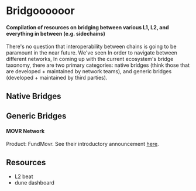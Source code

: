 # Bridgoooooor
#### Compilation of resources on bridging between various L1, L2, and everything in between (e.g. sidechains)

There's no question that interoperability between chains is going to be paramount in the near future. We've seen In order to navigate between different networks,  In coming up with the current ecosystem's bridge taxonomy, there are two primary categories: native bridges (think those that are developed + maintained by network teams), and generic bridges (developed + maintained by third parties).

## Native Bridges

## Generic Bridges
#### MOVR Network
Product: FundMovr. See their introductory announcement [here](https://medium.com/movr-network/introducing-fundmovr-seamless-cross-chain-bridging-afc5606f3fb5).

## Resources
- L2 beat
- dune dashboard